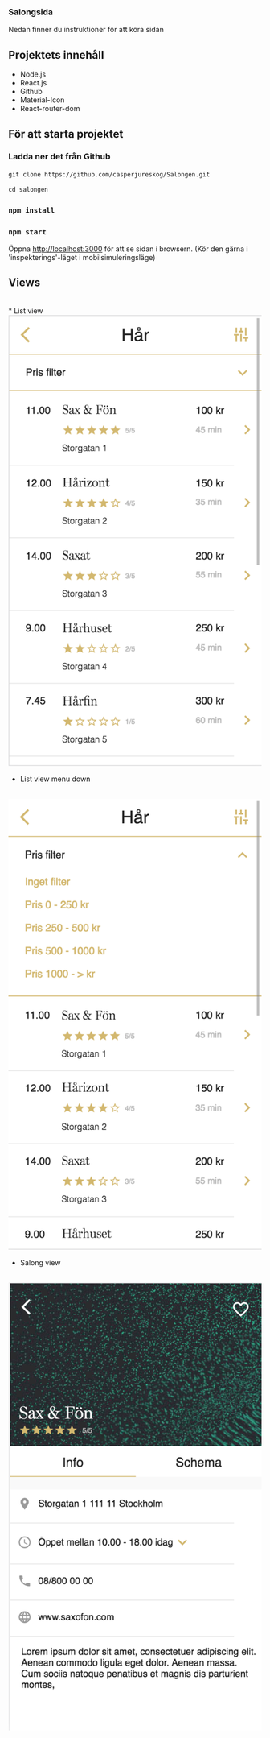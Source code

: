 ### Salongsida

Nedan finner du instruktioner för att köra sidan

## Projektets innehåll

- Node.js
- React.js
- Github
- Material-Icon
- React-router-dom


## För att starta projektet

### Ladda ner det från Github
```
git clone https://github.com/casperjureskog/Salongen.git
```

```
cd salongen
```

### `npm install`

### `npm start`

Öppna [http://localhost:3000](http://localhost:3000) för att se sidan i browsern.
(Kör den gärna i 'inspekterings'-läget i mobilsimuleringsläge) 


## Views
<br>
* List view
<br>
<img src = "https://github.com/casperjureskog/Salongen/blob/master/src/readmeImages/list.png" />
<br>



* List view menu down
<br>
<img src = "https://github.com/casperjureskog/Salongen/blob/master/src/readmeImages/listMenu.png" />
<br>


* Salong view
<br>
<img src = "https://github.com/casperjureskog/Salongen/blob/master/src/readmeImages/salong.png" />
<br>